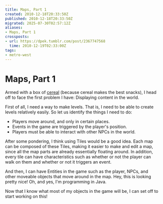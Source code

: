 ```yaml
---
title: Maps, Part 1
created: 2010-12-18T20:33:50Z
published: 2010-12-18T20:33:50Z
migrated: 2025-07-30T02:57:12Z
aliases:
- Maps, Part 1
crossposts:
- url: https://dpek.tumblr.com/post/2367747568
  time: 2010-12-19T02:33:00Z
tags:
- metro-west
---
```


# Maps, Part 1

Armed with a box of [cereal](http://en.wikipedia.org/wiki/Breakfast_cereal) (because cereal makes the best snacks), I head off to face the first problem I have: Displaying content in the world.

First of all, I need a way to make levels. That is, I need to be able to create levels relatively easily. So let us identify the things I need to do:

- Players move around, and only in certain places.
- Events in the game are triggered by the player's position.
- Players must be able to interact with other NPCs in the world.

After some pondering, I think using Tiles would be a good idea. Each map can be composed of these Tiles, making it easier to make and edit a map, since all the map parts are already essentially floating around. In addition, every tile can have characteristics such as whether or not the player can walk on them and whether or not it triggers an event.

And then, I can have Entities in the game such as the player, NPCs, and other moveable objects that move around in the map. Hey, this is looking pretty nice! Oh, and yes, I'm programming in Java.

Now that I know what most of my objects in the game will be, I can set off to start working on this!
